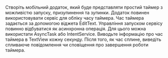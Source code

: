 Створіть мобільний додаток, який буде представляти простий таймер з можливістю запуску, призупинення та зупинки. Додаток повинен використовувати сервіс для обліку часу таймера. Час таймера задається за допомогою віджета EditText. Управління запуском сервісу повинно відбуватися як асинхронна операція. Для цього можна використати AsyncTask або IntentService. Виводьте інформацію про час таймера в TextView кожну секунду. Після того, як час сплине, виведіть спливаюче повідомлення чи сповіщення про завершення роботи таймера.
